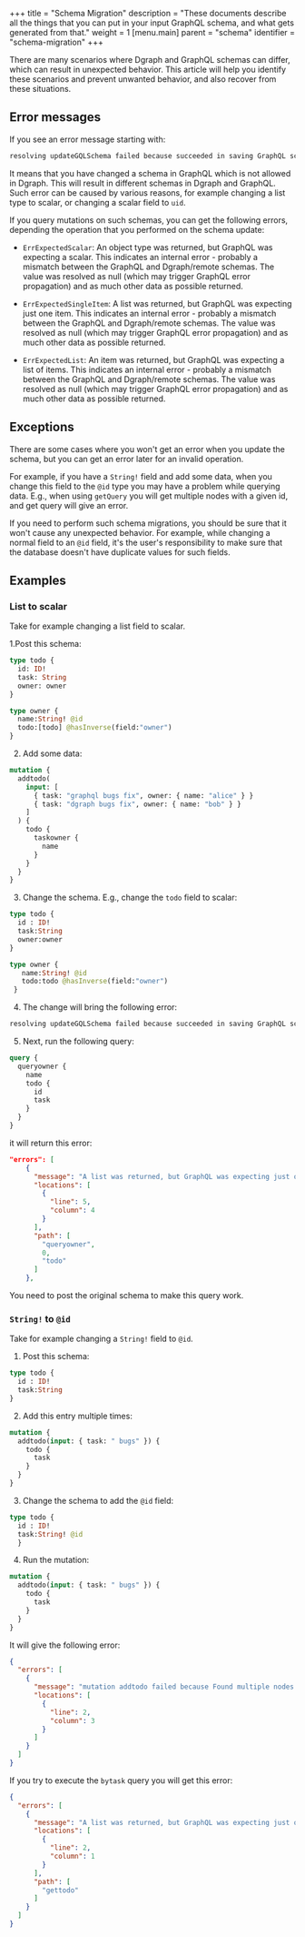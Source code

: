 +++
title = "Schema Migration"
description = "These documents describe all the things that you can put in your input GraphQL schema, and what gets generated from that."
weight = 1
[menu.main]
    parent = "schema"
    identifier = "schema-migration"
+++

There are many scenarios where Dgraph and GraphQL schemas can differ, which can result in unexpected behavior. 
This article will help you identify these scenarios and prevent unwanted behavior, and also recover from these situations.

## Error messages

If you see an error message starting with:

```txt
resolving updateGQLSchema failed because succeeded in saving GraphQL schema but failed to alter Dgraph schema - GraphQL layer may exhibit unexpected behaviour, reapplying the old GraphQL schema may prevent any issues
```

It means that you have changed a schema in GraphQL which is not allowed in Dgraph.
This will result in different schemas in Dgraph and GraphQL.
Such error can be caused by various reasons, for example changing a list type to scalar, or changing a scalar field to `uid`.

If you query mutations on such schemas, you can get the following errors, depending the operation that you performed on the schema update: 

 - `ErrExpectedScalar`: An object type was returned, but GraphQL was expecting a scalar. This indicates an internal error -  probably a mismatch between the GraphQL and Dgraph/remote schemas. The value was resolved as null (which may trigger GraphQL error propagation)   and as much other data as possible returned.

 - `ErrExpectedSingleItem`: A list was returned, but GraphQL was expecting just one item.  This indicates an internal error -  probably a mismatch between the GraphQL and Dgraph/remote schemas.  The value was resolved as null (which may trigger GraphQL error propagation)  and as much other data as possible returned.

 - `ErrExpectedList`: An item was returned, but GraphQL was expecting a list of items. This indicates an internal error - probably a mismatch between the GraphQL and Dgraph/remote schemas. The value was resolved as null (which may trigger GraphQL error propagation)  and as much other data as possible returned.
 
## Exceptions

There are some cases where you won't get an error when you update the schema, but you can get an error later for an invalid operation.

For example, if you have a `String!` field and add some data, when you change this field to the `@id` type you may have a problem while querying data. E.g., when using `getQuery` you will get multiple nodes with a given id, and get query will give an error.

If you need to perform such schema migrations, you should be sure that it won't cause any unexpected behavior.
For example, while changing a normal field to an `@id` field, it's the user's responsibility to make sure that the database doesn't have duplicate values for such fields.

## Examples

### List to scalar

Take for example changing a list field to scalar.

1.Post this schema:

```graphql
type todo {
  id: ID!    
  task: String   
  owner: owner
}  

type owner {
  name:String! @id 
  todo:[todo] @hasInverse(field:"owner")
}
```

2. Add some data:

```graphql
mutation {
  addtodo(
    input: [
      { task: "graphql bugs fix", owner: { name: "alice" } }
      { task: "dgraph bugs fix", owner: { name: "bob" } }
    ]
  ) {
    todo {
      taskowner {
        name
      }
    }
  }
}
```

3. Change the schema. E.g., change the `todo` field to scalar:

```graphql
type todo {
  id : ID!
  task:String
  owner:owner
}

type owner {
   name:String! @id
   todo:todo @hasInverse(field:"owner")
 }
```

4. The change will bring the following error: 

```txt
resolving updateGQLSchema failed because succeeded in saving GraphQL schema but failed to alter Dgraph schema - GraphQL layer may exhibit unexpected behaviour, reapplying the old GraphQL schema may prevent any issues: Schema change not allowed from [uid] => uid without deleting pred: owner.todo (Locations: [{Line: 3, Column: 4}])
```

5. Next, run the following query:

```graphql
query {
  queryowner {
    name
    todo {
      id
      task
    }
  }
}
```

it will return this error:

```json
"errors": [
    {
      "message": "A list was returned, but GraphQL was expecting just one item. This indicates an internal error - probably a mismatch between the GraphQL and Dgraph/remote schemas. The value was resolved as null (which may trigger GraphQL error propagation) and as much other data as possible returned.",
      "locations": [
        {
          "line": 5,
          "column": 4
        }
      ],
      "path": [
        "queryowner",
        0,
        "todo"
      ]
    },
 ```
 
You need to post the original schema to make this query work.

### `String!` to `@id`

Take for example changing a `String!` field to `@id`.

1. Post this schema:

```graphql
type todo {
  id : ID!
  task:String
}
```

2. Add this entry multiple times:

```graphql
mutation {
  addtodo(input: { task: " bugs" }) {
    todo {
      task
    }
  }
}
```

3. Change the schema to add the `@id` field:

```graphql
type todo {
  id : ID!
  task:String! @id
  }
```
  
4. Run the mutation:

```graphql
mutation {
  addtodo(input: { task: " bugs" }) {
    todo {
      task
    }
  }
}
```

It will give the following error:

```json
{
  "errors": [
    {
      "message": "mutation addtodo failed because Found multiple nodes with ID: 0x9c44",
      "locations": [
        {
          "line": 2,
          "column": 3
        }
      ]
    }
  ]
}
```

If you try to execute the `bytask` query you will get this error:

```json
{
  "errors": [
    {
      "message": "A list was returned, but GraphQL was expecting just one item. This indicates an internal error - probably a mismatch between the GraphQL and Dgraph/remote schemas. The value was resolved as null (which may trigger GraphQL error propagation) and as much other data as possible returned.",
      "locations": [
        {
          "line": 2,
          "column": 1
        }
      ],
      "path": [
        "gettodo"
      ]
    }
  ]
}
```
